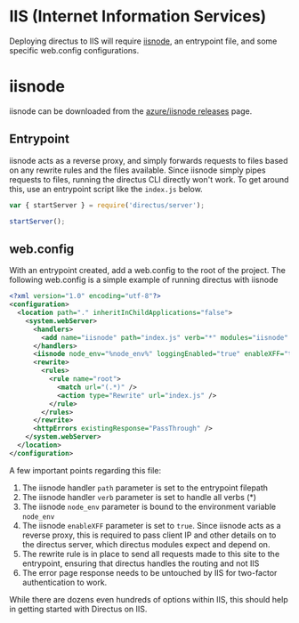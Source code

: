 # IIS (Internet Information Services)

Deploying directus to IIS will require [iisnode](https://github.com/Azure/iisnode), an entrypoint file, and some
specific web.config configurations.

# iisnode

iisnode can be downloaded from the [azure/iisnode releases](https://github.com/Azure/iisnode/releases) page.

## Entrypoint

iisnode acts as a reverse proxy, and simply forwards requests to files based on any rewrite rules and the files
available. Since iisnode simply pipes requests to files, running the directus CLI directly won't work. To get around
this, use an entrypoint script like the `index.js` below.

```js
var { startServer } = require('directus/server');

startServer();
```

## web.config

With an entrypoint created, add a web.config to the root of the project. The following web.config is a simple example of
running directus with iisnode

```xml
<?xml version="1.0" encoding="utf-8"?>
<configuration>
  <location path="." inheritInChildApplications="false">
    <system.webServer>
      <handlers>
        <add name="iisnode" path="index.js" verb="*" modules="iisnode" />
      </handlers>
      <iisnode node_env="%node_env%" loggingEnabled="true" enableXFF="true" />
      <rewrite>
        <rules>
          <rule name="root">
            <match url="(.*)" />
            <action type="Rewrite" url="index.js" />
          </rule>
        </rules>
      </rewrite>
      <httpErrors existingResponse="PassThrough" />
    </system.webServer>
  </location>
</configuration>
```

A few important points regarding this file:

1. The iisnode handler `path` parameter is set to the entrypoint filepath
2. The iisnode handler `verb` parameter is set to handle all verbs (\*)
3. The iisnode `node_env` parameter is bound to the environment variable `node_env`
4. The iisnode `enableXFF` parameter is set to `true`. Since iisnode acts as a reverse proxy, this is required to pass
   client IP and other details on to the directus server, which directus modules expect and depend on.
5. The rewrite rule is in place to send all requests made to this site to the entrypoint, ensuring that directus handles
   the routing and not IIS
6. The error page response needs to be untouched by IIS for two-factor authentication to work.

While there are dozens even hundreds of options within IIS, this should help in getting started with Directus on IIS.

